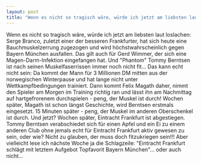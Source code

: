 ```yaml
---
layout: post
title: "Wenn es nicht so tragisch wäre, würde ich jetzt am liebsten laut loslachen: Serge Branco, zuletzt einer der besseren Frankfurter, hat sich heute eine Bauchmuskelzerrung zugezogen und wird höchstwahrscheinlich gegen Bayern München ausfallen."
---
```


Wenn es nicht so tragisch wäre, würde ich jetzt am liebsten laut loslachen: Serge Branco, zuletzt einer der besseren Frankfurter, hat sich heute eine Bauchmuskelzerrung zugezogen und wird höchstwahrscheinlich gegen Bayern München ausfallen. Das gilt auch für Gerd Wimmer, der sich eine Magen-Darm-Infektion eingefangen hat. Und "Phantom" Tommy Berntsen ist nach seinen Muskelfaserrissen immer noch nicht fit... Das kann echt nicht sein: Da kommt der Mann für 3 Millionen DM mitten aus der norwegischen Winterpause und hat lange nicht unter Wettkampfbedingungen trainiert. Dann kommt Felix Magath daher, nimmt den Spieler am Morgen im Training richtig ran und lässt ihn am Nachmittag auf hartgefrorenem durchspielen - peng, der Muskel ist durch! Wochen später, Magath ist schon längst Geschichte, wird Berntsen erstmals eingesetzt. 15 Minuten später - peng, der Muskel im anderen Oberschenkel ist durch. Und jetzt? Wochen später, Eintracht Frankfurt ist abgestiegen. Tommy Berntsen verabschiedet sich für einen Apfel und ein Ei zu einem anderen Club ohne jemals echt für Eintracht Frankfurt aktiv gewesen zu sein, oder wie? Nicht zu glauben, der muss doch fitzukriegen sein!!! Aber vielleicht lese ich nächste Woche ja die Schlagzeile: "Eintracht Frankfurt schlägt mit letztem Aufgebot Topfavorit Bayern München"... oder auch nicht...
